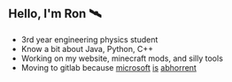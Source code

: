 ## Hello, I'm Ron 🛰️

- 3rd year engineering physics student
- Know a bit about Java, Python, C++
- Working on my website, minecraft mods, and silly tools
- Moving to gitlab because [microsoft](https://www.youtube.com/watch?v=XlDBoiQXKSE) [is](https://www.youtube.com/watch?v=WqwHoKG4YQk) [abhorrent](https://www.youtube.com/watch?v=L9i8was6oNQ)
